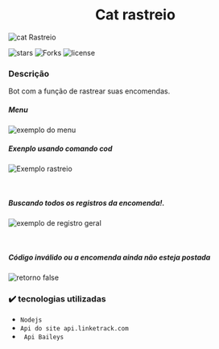 <h1 align="center"> Cat rastreio </h1>

![cat Rastreio](https://telegra.ph/file/239a3f8ad4cc7a24c5b54.jpg)

![stars ](https://img.shields.io/github/stars/danzok/catRastreio)
![ Forks ](https://img.shields.io/github/forks/danzok/catRastreio)
![license](https://img.shields.io/github/license/danzok/catRastreio)


<h3>Descrição</h3>
Bot com a função de rastrear suas encomendas.
<br>
<h5>Menu</h5>

![exemplo do menu](https://telegra.ph/file/2d928ec0139c027516ada.png)
<br>
<h5>Exenplo usando comando cod</h5> 

![Exemplo rastreio ](https://telegra.ph/file/6ac0b1a2ff7c11142d09b.png)

<br> 
<h5>Buscando todos os registros da encomenda!.</h5>

![exemplo de registro geral](https://telegra.ph/file/202c252af80eba1504745.png)

<br>

<h5>Código inválido ou a encomenda ainda não esteja postada</h5>

![retorno false](https://telegra.ph/file/bf11deafe05efc864104e.png)

<h3>✔️ tecnologias utilizadas</h3>

- ``Nodejs``
- ``Api do site api.linketrack.com``
- `` Api Baileys``
<br>
